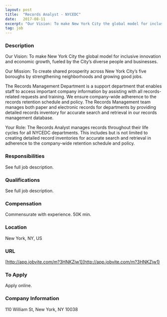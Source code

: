 ```yaml
---
layout: post
title:  "Records Analyst - NYCEDC"
date:   2017-08-11
excerpt: "Our Vision: To make New York City the global model for inclusive innovation and economic growth, fueled by the City’s diverse people and businesses. Our Mission: To create shared prosperity across New York City’s five boroughs by strengthening neighborhoods and growing good jobs. The Records Management Department is a support..."
tag: job
---
```


### Description   


Our Vision: To make New York City the global model for inclusive innovation and economic growth, fueled by the City’s diverse people and businesses. 

Our Mission: To create shared prosperity across New York City’s five boroughs by strengthening neighborhoods and growing good jobs.

The Records Management Department is a support department that enables staff to access important company information by assisting with all records-related requests and training. We ensure company-wide adherence to the records retention schedule and policy. The Records Management team manages both paper and electronic records for departments by providing detailed records inventory for accurate search and retrieval in our records management database.

Your Role: The Records Analyst manages records throughout their life cycles for all NYCEDC departments. This includes but is not limited to creating detailed record inventories for accurate search and retrieval in adherence to the company-wide retention schedule and policy.


### Responsibilities   

See full job description.


### Qualifications   

See full job description.


### Compensation   

Commensurate with experience. 50K min.


### Location   

New York, NY, US


### URL   

[http://app.jobvite.com/m?3HNKZjw1](http://app.jobvite.com/m?3HNKZjw1)

### To Apply   

Apply online.


### Company Information   

110 William St, New York, NY 10038



